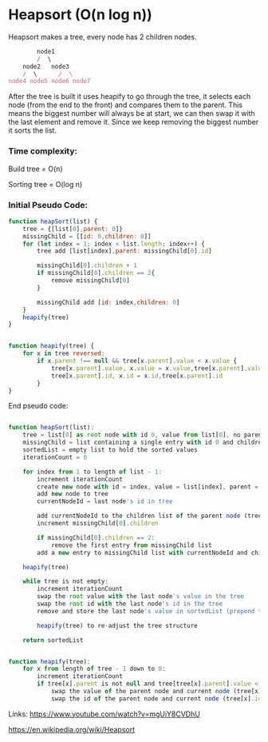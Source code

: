 # Heapsort (O(n log n))

Heapsort makes a tree, every node has 2 children nodes.
```javascript
        node1
        /  \
    node2   node3
    /  \      /  \
node4 node5 node6 node7
```

After the tree is built it uses heapify to go through the tree, it selects each node (from the end to the front) and compares them to the parent. This means the biggest number will always be at start, we can then swap it with the last element and remove it. Since we keep removing the biggest number it sorts the list.

### Time complexity:
Build tree = O(n)

Sorting tree = O(log n)



### Initial Pseudo Code:
```javascript
function heapSort(list) {
    tree = {[list[0],parent: 0]}
    missingChild = [[id: 0,children: 0]]
    for (let index = 1; index < list.length; index++) {
        tree add [list[index],parent: missingChild[0].id]

        missingChild[0].children + 1
        if missingChild[0].children == 2{
            remove missingChild[0]
        }

        missingChild add [id: index,children: 0]
    }
    heapify(tree)
}


function heapify(tree) {
    for x in tree reversed:
        if x.parent !== null && tree[x.parent].value < x.value {
            tree[x.parent].value, x.value = x.value,tree[x.parent].value
            tree[x.parent].id, x.id = x.id,tree[x.parent].id
        }
}
```



End pseudo code:
```javascript

function heapSort(list):
    tree = list[0] as root node with id 0, value from list[0], no parent, empty children list
    missingChild = list containing a single entry with id 0 and children count 0
    sortedList = empty list to hold the sorted values
    iterationCount = 0

    for index from 1 to length of list - 1:
        increment iterationCount
        create new node with id = index, value = list[index], parent = missingChild[0].id, and empty children list
        add new node to tree
        currentNodeId = last node's id in tree

        add currentNodeId to the children list of the parent node (tree[missingChild[0].id].children)
        increment missingChild[0].children

        if missingChild[0].children == 2:
            remove the first entry from missingChild list
        add a new entry to missingChild list with currentNodeId and children count 0

    heapify(tree)

    while tree is not empty:
        increment iterationCount
        swap the root value with the last node's value in the tree
        swap the root id with the last node's id in the tree
        remove and store the last node's value in sortedList (prepend to sortedList)

        heapify(tree) to re-adjust the tree structure

    return sortedList


function heapify(tree):
    for x from length of tree - 1 down to 0:
        increment iterationCount
        if tree[x].parent is not null and tree[tree[x].parent].value < tree[x].value:
            swap the value of the parent node and current node (tree[x].value and tree[tree[x].parent].value)
            swap the id of the parent node and current node (tree[x].id and tree[tree[x].parent].id)
```

Links:
https://www.youtube.com/watch?v=mgUiY8CVDhU

https://en.wikipedia.org/wiki/Heapsort